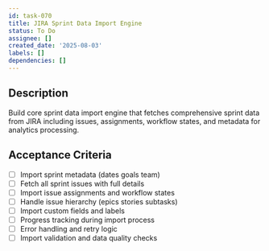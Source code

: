 ```yaml
---
id: task-070
title: JIRA Sprint Data Import Engine
status: To Do
assignee: []
created_date: '2025-08-03'
labels: []
dependencies: []
---
```


## Description

Build core sprint data import engine that fetches comprehensive sprint data from JIRA including issues, assignments, workflow states, and metadata for analytics processing.

## Acceptance Criteria

- [ ] Import sprint metadata (dates goals team)
- [ ] Fetch all sprint issues with full details
- [ ] Import issue assignments and workflow states
- [ ] Handle issue hierarchy (epics stories subtasks)
- [ ] Import custom fields and labels
- [ ] Progress tracking during import process
- [ ] Error handling and retry logic
- [ ] Import validation and data quality checks

